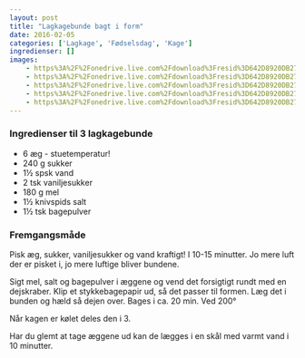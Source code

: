 ```yaml
---
layout: post
title: "Lagkagebunde bagt i form"
date: 2016-02-05
categories: ['Lagkage', 'Fødselsdag', 'Kage']
ingredienser: []
images:
    - https%3A%2F%2Fonedrive.live.com%2Fdownload%3Fresid%3D642D8920DB2784EE!233
    - https%3A%2F%2Fonedrive.live.com%2Fdownload%3Fresid%3D642D8920DB2784EE!125
    - https%3A%2F%2Fonedrive.live.com%2Fdownload%3Fresid%3D642D8920DB2784EE!125
    - https%3A%2F%2Fonedrive.live.com%2Fdownload%3Fresid%3D642D8920DB2784EE!125
    - https%3A%2F%2Fonedrive.live.com%2Fdownload%3Fresid%3D642D8920DB2784EE!125
---
```

### Ingredienser til 3 lagkagebunde
-   6 æg - stuetemperatur!
-   240 g sukker
-   1½ spsk vand 
-   2 tsk vaniljesukker
-   180 g mel 
-   1½ knivspids salt
-   1½ tsk bagepulver


### Fremgangsmåde
Pisk æg, sukker, vaniljesukker og vand kraftigt! I 10-15 minutter. Jo mere luft der er pisket i, jo mere luftige bliver bundene.

Sigt mel, salt og bagepulver i æggene og vend det forsigtigt rundt med en dejskraber. Klip et stykkebagepapir ud, så det passer til formen. Læg det i bunden og hæld så dejen over.  Bages i ca. 20 min. Ved 200&deg; 

Når kagen er kølet deles den i 3.

Har du glemt at tage æggene ud kan de lægges i en skål med varmt vand i 10 minutter.

